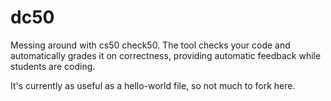 # dc50

Messing around with cs50 check50. The tool checks your code and automatically grades it on correctness, providing automatic feedback while students are coding.

It's currently as useful as a hello-world file, so not much to fork here.
